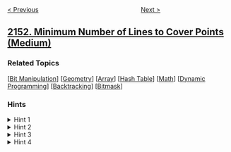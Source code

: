 <!--|This file generated by command(leetcode description); DO NOT EDIT.    |-->
<!--+----------------------------------------------------------------------+-->
<!--|@author    awesee <openset.wang@gmail.com>                           |-->
<!--|@link      https://github.com/awesee                                 |-->
<!--|@home      https://github.com/awesee/leetcode                        |-->
<!--+----------------------------------------------------------------------+-->

[< Previous](../maximum-good-people-based-on-statements "Maximum Good People Based on Statements")
　　　　　　　　　　　　　　　　
[Next >](../the-number-of-passengers-in-each-bus-ii "The Number of Passengers in Each Bus II")

## [2152. Minimum Number of Lines to Cover Points (Medium)](https://leetcode.com/problems/minimum-number-of-lines-to-cover-points "")



### Related Topics
  [[Bit Manipulation](../../tag/bit-manipulation/README.md)]
  [[Geometry](../../tag/geometry/README.md)]
  [[Array](../../tag/array/README.md)]
  [[Hash Table](../../tag/hash-table/README.md)]
  [[Math](../../tag/math/README.md)]
  [[Dynamic Programming](../../tag/dynamic-programming/README.md)]
  [[Backtracking](../../tag/backtracking/README.md)]
  [[Bitmask](../../tag/bitmask/README.md)]

### Hints
<details>
<summary>Hint 1</summary>
What is the highest possible answer for a set of n points?
</details>

<details>
<summary>Hint 2</summary>
The highest possible answer is n / 2 (rounded up). This is because you can cover at least two points with a line, and if n is odd, you need to add one extra line to cover the last point.
</details>

<details>
<summary>Hint 3</summary>
Suppose you have a line covering two points, how can you quickly check if a third point is also covered by that line?
</details>

<details>
<summary>Hint 4</summary>
Calculate the slope from the first point to the second point. If the slope from the first point to the third point is the same, then it is also covered by that line.
</details>

